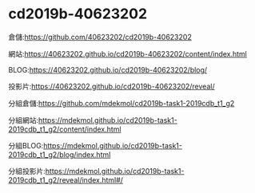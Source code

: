 # cd2019b-40623202
倉儲:https://github.com/40623202/cd2019b-40623202

網站:https://40623202.github.io/cd2019b-40623202/content/index.html

BLOG:https://40623202.github.io/cd2019b-40623202/blog/

投影片:https://40623202.github.io/cd2019b-40623202/reveal/

分組倉儲:https://github.com/mdekmol/cd2019b-task1-2019cdb_t1_g2

分組網站:https://mdekmol.github.io/cd2019b-task1-2019cdb_t1_g2/content/index.html

分組BLOG:https://mdekmol.github.io/cd2019b-task1-2019cdb_t1_g2/blog/index.html

分組投影片:https://mdekmol.github.io/cd2019b-task1-2019cdb_t1_g2/reveal/index.html#/
